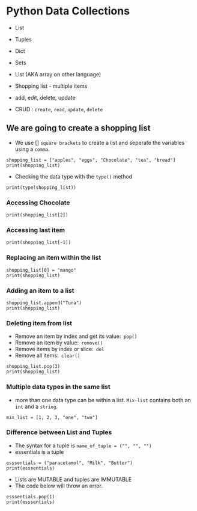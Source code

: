 # Python Data Collections


- List
- Tuples
- Dict
- Sets
  




- List (AKA array on other language)


- Shopping list - multiple items
- add, edit, delete, update
- CRUD : `create`, `read`, `update`, `delete`


## We are going to create a shopping list
- We use [] `square brackets` to create a list and seperate the variables using a `comma`.





```
shopping_list = ["apples", "eggs", "Chocolate", "tea", "bread"]
print(shopping_list)
```
- Checking the data type with the `type()` method
```
print(type(shopping_list))
```

### Accessing Chocolate
```
print(shopping_list[2])
```

### Accessing last item
```
print(shopping_list[-1])
```


### Replacing an item within the list
```
shopping_list[0] = "mango"
print(shopping_list)
```

### Adding an item to a list
```
shopping_list.append("Tuna")
print(shopping_list)
```

### Deleting item from list 
- Remove an item by index and get its value:` pop()`
- Remove an item by value:` remove()`
- Remove items by index or slice:` del`
- Remove all items:` clear()`

```
shopping_list.pop(3)
print(shopping_list)
```

### Multiple data types in the same list

- more than one data type can be within a list. `Mix-list` contains both an `int` and a `string`.
```
mix_list = [1, 2, 3, "one", "two"]
```

### Difference between List and Tuples


- The syntax for a tuple is `name_of_tuple = ("", "", "")`
- essentials is a tuple
```
esssentials = ("paracetamol", "Milk", "Butter")
print(esssentials)
```

- Lists are MUTABLE and tuples are IMMUTABLE
- The code below will throw an error.
```
esssentials.pop(1)
print(esssentials)
```



